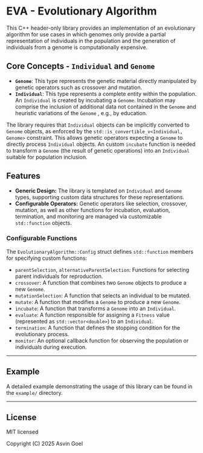 # EVA - Evolutionary Algorithm

This C++ header-only library provides an implementation of an evolutionary algorithm for use cases in which genomes only provide a partial representation of individuals in the population and the generation of individuals from a genome is computationally expensive.

## Core Concepts - `Individual` and `Genome`

  * **`Genome`**: This type represents the genetic material directly manipulated by genetic operators such as crossover and mutation.
  * **`Individual`**: This type represents a complete entity within the population. An `Individual` is created by incubating a `Genome`. Incubation may comprise the inclusion of additional data not contained in the `Genome` and heuristic variations of the `Genome` , e.g., by education. 

The library requires that `Individual` objects can be implicitly converted to `Genome` objects, as enforced by the `std::is_convertible_v<Individual, Genome>` constraint. This allows genetic operators expecting a `Genome` to directly process `Individual` objects. An custom `incubate` function is needed to transform a `Genome` (the result of genetic operations) into an `Individual` suitable for population inclusion.

## Features

  * **Generic Design:** The library is templated on `Individual` and `Genome` types, supporting custom data structures for these representations.
  * **Configurable Operators:** Genetic operators like selection, crossover, mutation, as well as other functions for incubation, evaluation, termination, and monitoring are managed via customizable `std::function` objects.

### Configurable Functions

The `EvolutionaryAlgorithm::Config` struct defines `std::function` members for specifying custom functions:

  * `parentSelection`, `alternativeParentSelection`: Functions for selecting parent individuals for reproduction.
  * `crossover`: A function that combines two `Genome` objects to produce a new `Genome`.
  * `mutationSelection`: A function that selects an individual to be mutated.
  * `mutate`: A function that modifies a `Genome` to produce a new `Genome`.
  * `incubate`: A function that transforms a `Genome` into an `Individual`.
  * `evaluate`: A function responsible for assigning a `Fitness` value (represented as `std::vector<double>`) to an `Individual`.
  * `termination`: A function that defines the stopping condition for the evolutionary process.
  * `monitor`: An optional callback function for observing the population or individuals during execution.

-----

## Example

A detailed example demonstrating the usage of this library can be found in the `example/` directory.

-----

## License

MIT licensed

Copyright (C) 2025 Asvin Goel

